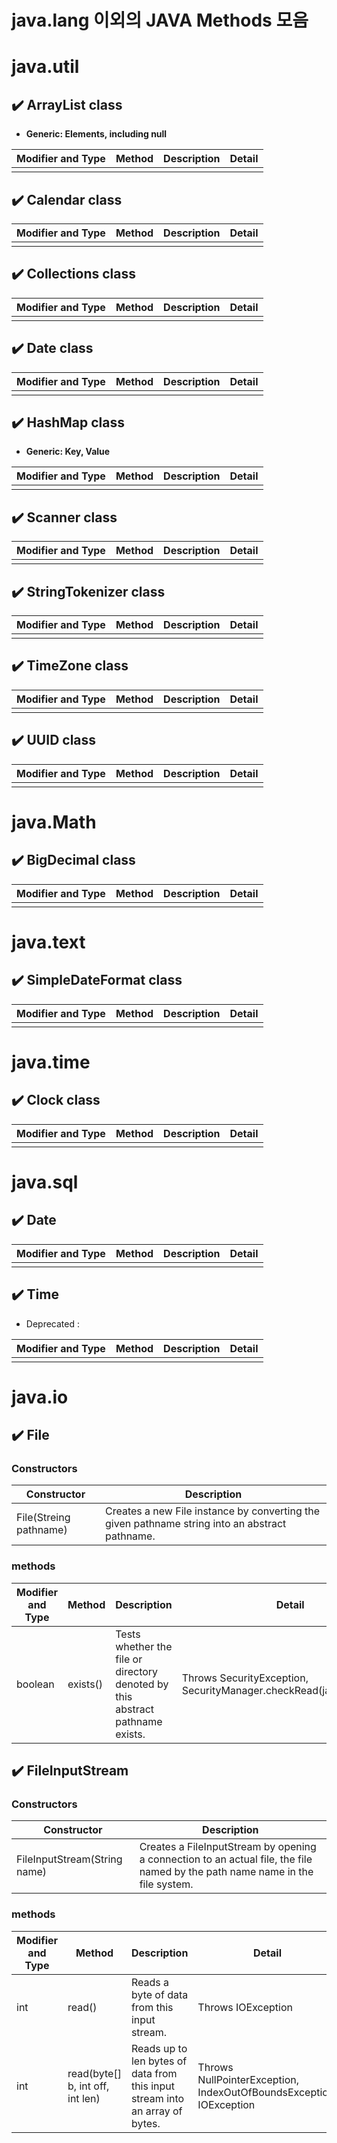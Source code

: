 # java.lang 이외의 JAVA Methods 모음 

# java.util

## ✔️ ArrayList class

- **Generic: Elements, including null**

|Modifier and Type|Method|Description|Detail|
|---|---|---|---|
|||||

## ✔️ Calendar class

|Modifier and Type|Method|Description|Detail|
|---|---|---|---|
|||||

## ✔️ Collections class

|Modifier and Type|Method|Description|Detail|
|---|---|---|---|
|||||

## ✔️ Date class

|Modifier and Type|Method|Description|Detail|
|---|---|---|---|
|||||

## ✔️ HashMap class

- **Generic: Key, Value**

|Modifier and Type|Method|Description|Detail|
|---|---|---|---|
|||||


## ✔️ Scanner class

|Modifier and Type|Method|Description|Detail|
|---|---|---|---|
|||||

## ✔️ StringTokenizer class

|Modifier and Type|Method|Description|Detail|
|---|---|---|---|
|||||


## ✔️ TimeZone class

|Modifier and Type|Method|Description|Detail|
|---|---|---|---|
|||||

## ✔️ UUID class

|Modifier and Type|Method|Description|Detail|
|---|---|---|---|
|||||

# java.Math

## ✔️ BigDecimal class

|Modifier and Type|Method|Description|Detail|
|---|---|---|---|
|||||

# java.text

## ✔️ SimpleDateFormat class

|Modifier and Type|Method|Description|Detail|
|---|---|---|---|
|||||

# java.time

## ✔️ Clock class

|Modifier and Type|Method|Description|Detail|
|---|---|---|---|
|||||

# java.sql

## ✔️ Date

|Modifier and Type|Method|Description|Detail|
|---|---|---|---|
|||||

## ✔️ Time

- Deprecated : 

|Modifier and Type|Method|Description|Detail|
|---|---|---|---|
|||||

# java.io

## ✔️ File

### Constructors

|Constructor|Description|
|----|----|
|File(Streing pathname)|Creates a new File instance by converting the given pathname string into an abstract pathname.|

### methods

|Modifier and Type|Method|Description|Detail|
|---|---|---|---|
|boolean|exists()|Tests whether the file or directory denoted by this abstract pathname exists.|Throws SecurityException, SecurityManager.checkRead(java.lang.String)|

## ✔️ FileInputStream

### Constructors

|Constructor|Description|
|----|----|
|FileInputStream(String name)|Creates a FileInputStream by opening a connection to an actual file, the file named by the path name name in the file system.|

### methods

|Modifier and Type|Method|Description|Detail|
|---|---|---|---|
|int|read()|Reads a byte of data from this input stream.|Throws IOException|
|int|read(byte[] b, int off, int len)|Reads up to len bytes of data from this input stream into an array of bytes.|Throws NullPointerException, IndexOutOfBoundsException, IOException|







